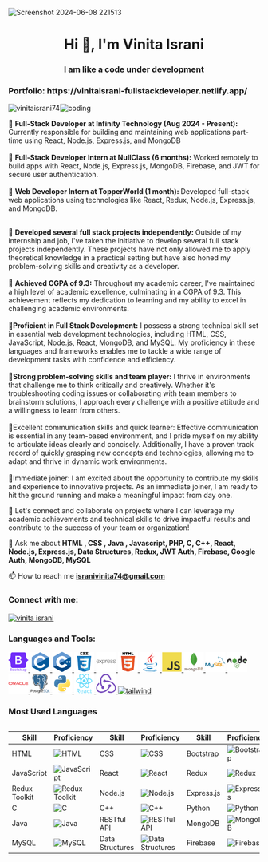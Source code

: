 

![Screenshot 2024-06-08 221513](https://github.com/VinitaIsrani74/VinitaIsrani74/assets/138797388/cf72f4ca-1825-43bb-a0ff-258829e28b5f)




<h1 align="center">Hi 👋, I'm Vinita Israni</h1>
<h3 align="center">I am like a code under development</h3>
<h3>Portfolio: https://vinitaisrani-fullstackdeveloper.netlify.app/</h3>

<img align="right" alt="coding" width="400" src="https://media3.giphy.com/media/L1R1tvI9svkIWwpVYr/giphy.gif?cid=ecf05e478e641o9t9rlw48u7j8yhwrd177z912mf2h3dr4x1&ep=v1_gifs_related&rid=giphy.gif&ct=g"/>

<p align="left"> <img src="https://komarev.com/ghpvc/?username=vinitaisrani74&label=Profile%20views&color=0e75b6&style=flat" alt="vinitaisrani74" /> </p>
🌟 <strong>Full-Stack Developer at Infinity Technology (Aug 2024 - Present):</strong> Currently responsible for building and maintaining web applications part-time using React, Node.js, Express.js, and MongoDB<br><br>
 🌟 <strong>Full-Stack Developer Intern at NullClass (6 months):</strong> Worked remotely to build apps with React, Node.js, Express.js, MongoDB, Firebase, and JWT for secure user authentication.
<br><br>
🌟  <strong>Web Developer Intern at TopperWorld (1 month): </strong>Developed full-stack web applications using technologies like React, Redux, Node.js, Express.js, and MongoDB.
<br><br>    

  🌟  <strong>Developed several full stack projects independently: </strong>  Outside of my internship and job, I've taken the initiative to develop several full stack projects independently. These projects have not only allowed me to apply theoretical knowledge in a practical setting but have also honed my problem-solving skills and creativity as a developer.<br><br>
  🌟   <strong>Achieved CGPA of 9.3:</strong> Throughout my academic career, I've maintained a high level of academic excellence, culminating in a CGPA of 9.3. This achievement reflects my dedication to learning and my ability to excel in challenging academic environments.<br><br>
       🌟<strong>Proficient in Full Stack Development:</strong> I possess a strong technical skill set in essential web development technologies, including HTML, CSS, JavaScript, Node.js, React, MongoDB, and MySQL. My proficiency in these languages and frameworks enables me to tackle a wide range of development tasks with confidence and efficiency.<br><br>
       🌟<strong>Strong problem-solving skills and team player:</strong>  I thrive in environments that challenge me to think critically and creatively. Whether it's troubleshooting coding issues or collaborating with team members to brainstorm solutions, I approach every challenge with a positive attitude and a willingness to learn from others.<br><br>
      🌟Excellent communication skills and quick learner: Effective communication is essential in any team-based environment, and I pride myself on my ability to articulate ideas clearly and concisely. Additionally, I have a proven track record of quickly grasping new concepts and technologies, allowing me to adapt and thrive in dynamic work environments.<br><br>
       🌟Immediate joiner: I am excited about the opportunity to contribute my skills and experience to innovative projects. As an immediate joiner, I am ready to hit the ground running and make a meaningful impact from day one.
      
🌟 Let's connect and collaborate on projects where I can leverage my academic achievements and technical skills to drive impactful results and contribute to the success of your team or organization!
 
💬 Ask me about **HTML , CSS , Java , Javascript, PHP, C, C++, React, Node.js, Express.js, Data Structures, Redux, JWT Auth, Firebase, Google Auth, MongoDB, MySQL**

📫 How to reach me **isranivinita74@gmail.com**



<h3 align="left">Connect with me:</h3>
<p align="left">
<a href="https://linkedin.com/in/vinita-israni-0b704a219" target="blank"><img align="center" src="https://raw.githubusercontent.com/rahuldkjain/github-profile-readme-generator/master/src/images/icons/Social/linked-in-alt.svg" alt="vinita israni" height="30" width="40" /></a>
</p>

<h3 align="left">Languages and Tools:</h3>
<p align="left"> <a href="https://getbootstrap.com" target="_blank" rel="noreferrer"> <img src="https://raw.githubusercontent.com/devicons/devicon/master/icons/bootstrap/bootstrap-plain-wordmark.svg" alt="bootstrap" width="40" height="40"/> </a> <a href="https://www.cprogramming.com/" target="_blank" rel="noreferrer"> <img src="https://raw.githubusercontent.com/devicons/devicon/master/icons/c/c-original.svg" alt="c" width="40" height="40"/> </a> <a href="https://www.w3schools.com/cpp/" target="_blank" rel="noreferrer"> <img src="https://raw.githubusercontent.com/devicons/devicon/master/icons/cplusplus/cplusplus-original.svg" alt="cplusplus" width="40" height="40"/> </a> <a href="https://www.w3schools.com/css/" target="_blank" rel="noreferrer"> <img src="https://raw.githubusercontent.com/devicons/devicon/master/icons/css3/css3-original-wordmark.svg" alt="css3" width="40" height="40"/> </a> <a href="https://expressjs.com" target="_blank" rel="noreferrer"> <img src="https://raw.githubusercontent.com/devicons/devicon/master/icons/express/express-original-wordmark.svg" alt="express" width="40" height="40"/> </a> <a href="https://www.w3.org/html/" target="_blank" rel="noreferrer"> <img src="https://raw.githubusercontent.com/devicons/devicon/master/icons/html5/html5-original-wordmark.svg" alt="html5" width="40" height="40"/> </a> <a href="https://www.java.com" target="_blank" rel="noreferrer"> <img src="https://raw.githubusercontent.com/devicons/devicon/master/icons/java/java-original.svg" alt="java" width="40" height="40"/> </a> <a href="https://developer.mozilla.org/en-US/docs/Web/JavaScript" target="_blank" rel="noreferrer"> <img src="https://raw.githubusercontent.com/devicons/devicon/master/icons/javascript/javascript-original.svg" alt="javascript" width="40" height="40"/> </a> <a href="https://www.mongodb.com/" target="_blank" rel="noreferrer"> <img src="https://raw.githubusercontent.com/devicons/devicon/master/icons/mongodb/mongodb-original-wordmark.svg" alt="mongodb" width="40" height="40"/> </a> <a href="https://www.mysql.com/" target="_blank" rel="noreferrer"> <img src="https://raw.githubusercontent.com/devicons/devicon/master/icons/mysql/mysql-original-wordmark.svg" alt="mysql" width="40" height="40"/> </a> <a href="https://nodejs.org" target="_blank" rel="noreferrer"> <img src="https://raw.githubusercontent.com/devicons/devicon/master/icons/nodejs/nodejs-original-wordmark.svg" alt="nodejs" width="40" height="40"/> </a> <a href="https://www.oracle.com/" target="_blank" rel="noreferrer"> <img src="https://raw.githubusercontent.com/devicons/devicon/master/icons/oracle/oracle-original.svg" alt="oracle" width="40" height="40"/> </a> <a href="https://www.postgresql.org" target="_blank" rel="noreferrer"> <img src="https://raw.githubusercontent.com/devicons/devicon/master/icons/postgresql/postgresql-original-wordmark.svg" alt="postgresql" width="40" height="40"/> </a> <a href="https://www.python.org" target="_blank" rel="noreferrer"> <img src="https://raw.githubusercontent.com/devicons/devicon/master/icons/python/python-original.svg" alt="python" width="40" height="40"/> </a> <a href="https://reactjs.org/" target="_blank" rel="noreferrer"> <img src="https://raw.githubusercontent.com/devicons/devicon/master/icons/react/react-original-wordmark.svg" alt="react" width="40" height="40"/> </a> <a href="https://redux.js.org" target="_blank" rel="noreferrer"> <img src="https://raw.githubusercontent.com/devicons/devicon/master/icons/redux/redux-original.svg" alt="redux" width="40" height="40"/> </a> <a href="https://tailwindcss.com/" target="_blank" rel="noreferrer"> <img src="https://www.vectorlogo.zone/logos/tailwindcss/tailwindcss-icon.svg" alt="tailwind" width="40" height="40"/> </a> </p>


### Most Used Languages

<div style="display: flex; flex-wrap: wrap;">

| Skill       | Proficiency | Skill       | Proficiency | Skill       | Proficiency |
|-------------|-------------|-------------|-------------|-------------|-------------|
| HTML        | ![HTML](https://progress-bar.dev/100/?title=&color=orange) | CSS         | ![CSS](https://progress-bar.dev/100/?title=&color=blue) | Bootstrap   | ![Bootstrap](https://progress-bar.dev/80/?title=&color=purple) |
| JavaScript  | ![JavaScript](https://progress-bar.dev/80/?title=&color=yellow) | React       | ![React](https://progress-bar.dev/100/?title=&color=green) | Redux       | ![Redux](https://progress-bar.dev/100/?title=&color=blue) |
| Redux Toolkit | ![Redux Toolkit](https://progress-bar.dev/100/?title=&color=red) | Node.js     | ![Node.js](https://progress-bar.dev/100/?title=&color=purple) | Express.js  | ![Express.js](https://progress-bar.dev/100/?title=&color=orange) |
| C           | ![C](https://progress-bar.dev/100/?title=&color=blue) | C++         | ![C++](https://progress-bar.dev/100/?title=&color=green) | Python      | ![Python](https://progress-bar.dev/80/?title=&color=purple) |
| Java        | ![Java](https://progress-bar.dev/80/?title=&color=orange) | RESTful API | ![RESTful API](https://progress-bar.dev/100/?title=&color=yellow) | MongoDB     | ![MongoDB](https://progress-bar.dev/90/?title=&color=green) |
| MySQL       | ![MySQL](https://progress-bar.dev/90/?title=&color=blue) | Data Structures        | ![Data Structures](https://progress-bar.dev/100/?title=&color=orange) | Firebase        | ![Firebase](https://progress-bar.dev/100/?title=&color=orange) |

</div>
